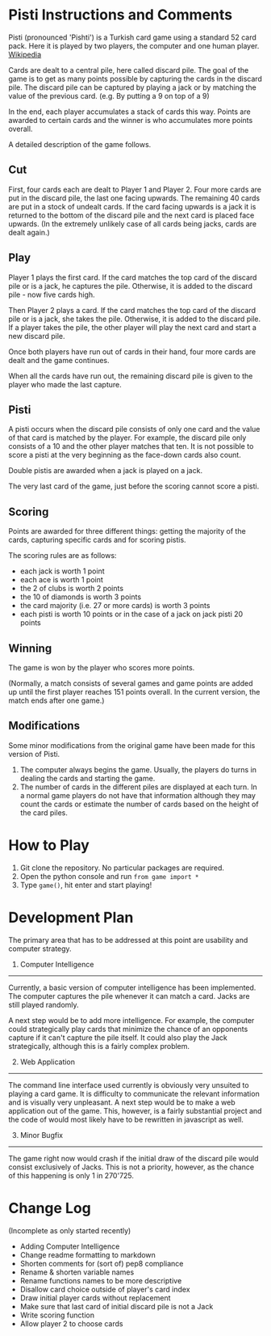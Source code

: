 Pisti Instructions and Comments
===================

Pisti (pronounced 'Pishti') is a Turkish card game using a standard 52 card pack.
Here it is played by two players, the computer and one human player.
[Wikipedia](http://en.wikipedia.org/wiki/Bastra)

Cards are dealt to a central pile, here called discard pile. The goal of the game
is to get as many points possible by capturing the cards in the discard pile.
The discard pile can be captured by playing a jack or by matching the value of the previous card.
(e.g. By putting a 9 on top of a 9)

In the end, each player accumulates a stack of cards this way. Points are awarded to certain cards
and the winner is who accumulates more points overall.

A detailed description of the game follows. 

Cut 
--------------------

First, four cards each are dealt to Player 1 and Player 2. Four more cards are put in the discard pile,
the last one facing upwards. The remaining 40 cards are put in a stock of undealt cards. If the card facing
upwards is a jack it is returned to the bottom of the discard pile and the next card is placed face upwards.
(In the extremely unlikely case of all cards being jacks, cards are dealt again.)

Play
--------------------
Player 1 plays the first card. If the card matches the top card of the discard pile or is a jack,
he captures the pile. Otherwise, it is added to the discard pile - now five cards high.

Then Player 2 plays a card. If the card matches the top card of the discard pile or is a jack, she takes the pile.
Otherwise, it is added to the discard pile. If a player takes the pile, the other player will play the next card
and start a new discard pile.

Once both players have run out of cards in their hand, four more cards are dealt and the game continues. 

When all the cards have run out, the remaining discard pile is given to the player who made the last capture. 

Pisti
--------------------
A pisti occurs when the discard pile consists of only one card and the value of that card is matched by the player.
For example, the discard pile only consists of a 10 and the other player matches that ten. It is not possible
to score a pisti at the very beginning as the face-down cards also count.

Double pistis are awarded when a jack is played on a jack.

The very last card of the game, just before the scoring cannot score a pisti. 

Scoring
--------------------
Points are awarded for three different things: getting the majority of the cards, capturing specific cards
and for scoring pistis.

The scoring rules are as follows:
- each jack is worth 1 point
- each ace is worth 1 point
- the 2 of clubs is worth 2 points
- the 10 of diamonds is worth 3 points
- the card majority (i.e. 27 or more cards) is worth 3 points
- each pisti is worth 10 points or in the case of a jack on jack pisti 20 points

Winning
--------------------
The game is won by the player who scores more points.

(Normally, a match consists of several games and game points are added up until the first player reaches
151 points overall. In the current version, the match ends after one game.)

Modifications
--------------------
Some minor modifications from the original game have been made for this version of Pisti.

1. The computer always begins the game. Usually, the players do turns in dealing the cards and
starting the game.
2. The number of cards in the different piles are displayed at each turn. In a normal game
players do not have that information although they may count the cards or estimate the number of cards based on
the height of the card piles.

How to Play
===================
1. Git clone the repository. No particular packages are required.
2. Open the python console and run `from game import *`
3. Type `game()`, hit enter and start playing!

Development Plan
===================
The primary area that has to be addressed at this point are usability and computer strategy.

1. Computer Intelligence
--------------------
Currently, a basic version of computer intelligence has been implemented. The computer captures the pile whenever
it can match a card. Jacks are still played randomly.

A next step would be to add more intelligence. For example, the computer could strategically play cards that minimize
the chance of an opponents capture if it can't capture the pile itself. It could also play the Jack strategically,
although this is a fairly complex problem.

2. Web Application
--------------------
The command line interface used currently is obviously very unsuited to playing a card game. It is difficulty
to communicate the relevant information and is visually very unpleasant. A next step would be to make a web
application out of the game. This, however, is a fairly substantial project and the code of would most likely
have to be rewritten in javascript as well.

3. Minor Bugfix
--------------------
The game right now would crash if the initial draw of the discard pile would consist exclusively of Jacks. This
is not a priority, however, as the chance of this happening is only 1 in 270'725.

Change Log
===================
(Incomplete as only started recently)

* Adding Computer Intelligence
* Change readme formatting to markdown
* Shorten comments for (sort of) pep8 compliance
* Rename & shorten variable names
* Rename functions names to be more descriptive
* Disallow card choice outside of player's card index
* Draw initial player cards without replacement
* Make sure that last card of initial discard pile is not a Jack
* Write scoring function
* Allow player 2 to choose cards
